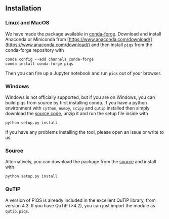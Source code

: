 ## Installation
### Linux and MacOS
We have made the package available in [conda-forge](https://conda-forge.org/). Download and install Anaconda or Miniconda from [https://www.anaconda.com/download/](https://www.anaconda.com/download/) and then install `piqs` from the conda-forge repository with
```
conda config --add channels conda-forge
conda install conda-forge piqs
```
Then you can fire up a Jupyter notebook and run `piqs` out of your browser.

### Windows
Windows is not officially supported, but if you are on Windows, you can build piqs from source by first installing conda. If you have a python environment with `cython`, `numpy`, `scipy` and `qutip` installed then simply download the [source code](https://github.com/nathanshammah/piqs/archive/v1.2.tar.gz), unzip it and run the setup file inside with

```
python setup.py install
```
If you have any problems installing the tool, please open an issue or write to us.

### Source
Alternatively, you can download the package from the [source](https://github.com/nathanshammah/piqs/archive/v1.2.tar.gz) and install with

```
python setup.py install
```

### QuTiP
A version of PIQS is already included in the excellent QuTiP library, from version 4.3. If you have QuTiP (>4.2), you can just import the module as `qutip.piqs`.   
